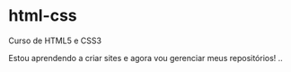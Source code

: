 # html-css
 Curso de HTML5 e CSS3

Estou aprendendo a criar sites e agora vou gerenciar meus repositórios!
..
